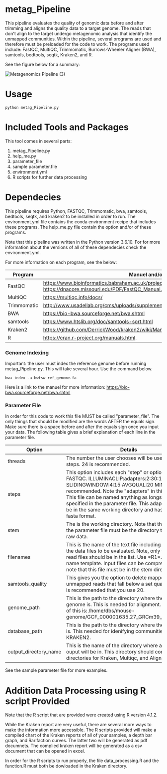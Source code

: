 # metag_Pipeline
This pipeline evaluates the quality of genomic data before and after trimming and aligns the quality data to a target genome. The reads that don't align to the target undergo metagenomic analysis that identify the unmapped communities. Within the pipeline, several programs are used and therefore must be preloaded for the code to work. The programs used include: FastQC, MultiQC, Trimmomatic, Burrows-Wheeler Aligner (BWA), samtools, bedtools, seqtk, Kraken2, and R.

See the figure below for a summary:

![Metagenomics Pipeline (3)](https://user-images.githubusercontent.com/108104001/235510791-75a25ad2-e2a7-4805-b2fe-9acfe8137e54.png)


# Usage

`python metag_Pipeline.py`

# Included Tools and Packages
This tool comes in several parts: 
1. metag_Pipeline.py 
2. help_me.py
3. parameter_file
4. sample.parameter.file
5. environment.yml
6. R scripts for further data processing
 
# Dependecies
This pipeline requires Python, FASTQC, Trimmomatic, bwa, samtools, bedtools, seqtk, and kraken2 to be installed in order to run. The environment.yml file contains the conda environment recipe that includes these programs. The help_me.py file contain the option and/or of these programs.

Note that this pipeline was written in the Python version 3.6.10. For for more information about the versions of all of these dependecies check the environment.yml.

For more information on each program, see the below:

| Program       | Manuel and/or Useful Link   |
| ------------- | ------------- |
| FastQC        | https://www.bioinformatics.babraham.ac.uk/projects/fastqc/ or https://dnacore.missouri.edu/PDF/FastQC_Manual.pdf |
| MultiQC       | https://multiqc.info/docs/                                                                                       |
| Trimmomatic   | http://www.usadellab.org/cms/uploads/supplementary/Trimmomatic/TrimmomaticManual_V0.32.pdf                       |
| BWA           | https://bio-bwa.sourceforge.net/bwa.shtml                                                                        |
| samtools      | https://www.htslib.org/doc/samtools-sort.html                                                                    |
| Kraken2       | https://github.com/DerrickWood/kraken2/wiki/Manual                                                               |
| R             | https://cran.r-project.org/manuals.html.                                                                         |

### Genome Indexing
Important: the user must index the reference genome before running metag_Pipeline.py. This will take several hour. Use the command below. 

`bwa index -a bwtsw ref_genome.fa`

Here is a link to the manuel for more information: https://bio-bwa.sourceforge.net/bwa.shtml

### Parameter File
In order for this code to work this file MUST be called "parameter_file". The only things that should be modified are the words AFTER the equals sign. Make sure there is a space before and after the equals sign once you input your data. The following table gives a brief explanation of each line in the parameter file.

| Option        | Details    |
| ------------- | ------------- |
| threads          | The number the user chooses will be use for all steps. 24 is recommended. |
| steps            | This option includes each "step" or option used for FASTQC. ILLUMINACLIP:adapters:2:30:10 SLIDINGWINDOW:4:15 AVGQUAL:20 MINLEN:100 is recommended. Note the "adapters" in this examples. This file can be named anything as longs as it specified in the parameter file. This adapter file must be in the same working directory and has to be in fasta format.|
| stem             | The is the working directory. Note that the "stem" in the parameter file must be the directory that has your raw data.   | 
| filenames        | This is the name of the text file including a list of all the data files to be evaluated. Note, only the foward read files should be in the list. Use \*R1\*.fq.gz" as a name template. Input files can be compressed. Also, note that this file must be in the stem directory.|   
| samtools_quality | This gives you the option to delete mapped and unmapped reads that fall below a set quaility score. It is recommended that you use 20. |
| genome_path      | This is the path to the directory where the reference genome is. This is needed for alignment. An example of this is: /home/dbs/mouse-genome/GCF_000001635.27_GRCm39_genomic.fna |
| database_path    | This is the path to the directory where the database is. This needed for idenifying communities with KRAKEN2. |  
| output_directory_name | This is the name of the directory where all the final ouput will be in. This directory should contain the directories for Kraken, Multiqc, and Alignments. |

See the sample parameter file for more examples. 

# Addition Data Processing using R script Provided
Note that the R script that are provided were created using R version 4.1.2. 

While the Kraken report are very useful, there are several more ways to make the information more accessible. The R scripts provided will make a compiled chart of the Kraken reports of all of your samples, a depth bar graph, and Rarifaction curves. The latter two will be generated as pdf documnets. The complied kraken report will be generated as a csv document that can be opened in excel. 

In order for the R scripts to run properly, the file data_processing.R and the function.R must both be dowloaded in the Kraken directory. 
